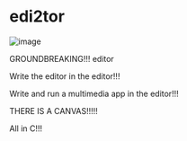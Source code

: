 # edi2tor

![image](https://github.com/user-attachments/assets/5d96061d-ea6b-4e54-9452-30dd0969cea0)

GROUNDBREAKING!!! editor

Write the editor in the editor!!!

Write and run a multimedia app in the editor!!!

THERE IS A CANVAS!!!!!

All in C!!!
